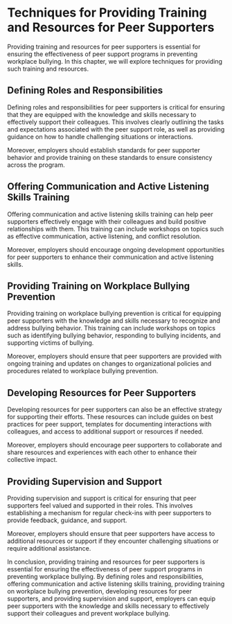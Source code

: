 # Techniques for Providing Training and Resources for Peer Supporters

Providing training and resources for peer supporters is essential for ensuring the effectiveness of peer support programs in preventing workplace bullying. In this chapter, we will explore techniques for providing such training and resources.

Defining Roles and Responsibilities
-----------------------------------

Defining roles and responsibilities for peer supporters is critical for ensuring that they are equipped with the knowledge and skills necessary to effectively support their colleagues. This involves clearly outlining the tasks and expectations associated with the peer support role, as well as providing guidance on how to handle challenging situations or interactions.

Moreover, employers should establish standards for peer supporter behavior and provide training on these standards to ensure consistency across the program.

Offering Communication and Active Listening Skills Training
-----------------------------------------------------------

Offering communication and active listening skills training can help peer supporters effectively engage with their colleagues and build positive relationships with them. This training can include workshops on topics such as effective communication, active listening, and conflict resolution.

Moreover, employers should encourage ongoing development opportunities for peer supporters to enhance their communication and active listening skills.

Providing Training on Workplace Bullying Prevention
---------------------------------------------------

Providing training on workplace bullying prevention is critical for equipping peer supporters with the knowledge and skills necessary to recognize and address bullying behavior. This training can include workshops on topics such as identifying bullying behavior, responding to bullying incidents, and supporting victims of bullying.

Moreover, employers should ensure that peer supporters are provided with ongoing training and updates on changes to organizational policies and procedures related to workplace bullying prevention.

Developing Resources for Peer Supporters
----------------------------------------

Developing resources for peer supporters can also be an effective strategy for supporting their efforts. These resources can include guides on best practices for peer support, templates for documenting interactions with colleagues, and access to additional support or resources if needed.

Moreover, employers should encourage peer supporters to collaborate and share resources and experiences with each other to enhance their collective impact.

Providing Supervision and Support
---------------------------------

Providing supervision and support is critical for ensuring that peer supporters feel valued and supported in their roles. This involves establishing a mechanism for regular check-ins with peer supporters to provide feedback, guidance, and support.

Moreover, employers should ensure that peer supporters have access to additional resources or support if they encounter challenging situations or require additional assistance.

In conclusion, providing training and resources for peer supporters is essential for ensuring the effectiveness of peer support programs in preventing workplace bullying. By defining roles and responsibilities, offering communication and active listening skills training, providing training on workplace bullying prevention, developing resources for peer supporters, and providing supervision and support, employers can equip peer supporters with the knowledge and skills necessary to effectively support their colleagues and prevent workplace bullying.
